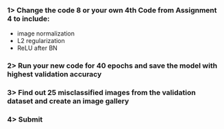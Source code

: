 ### 1> Change the code 8 or your own 4th Code from Assignment 4 to include:
- image normalization
- L2 regularization
- ReLU after BN
### 2> Run your new code for 40 epochs and save the model with highest validation accuracy
### 3> Find out 25 misclassified images from the validation dataset and create an image gallery
### 4> Submit
